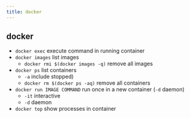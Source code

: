 ```yaml
---
title: docker
---
```

## docker
- `docker exec` execute command in running container
- `docker images` list images
  - `docker rmi $(docker images -q)` remove all images
- `docker ps` list containers
  - `-a` include stopped)
  - `docker rm $(docker ps -aq)` remove all containers
- `docker run IMAGE COMMAND` run once in a new container (`-d` daemon)
  - `-it` interactive
  - `-d` daemon
- `docker top` show processes in container
